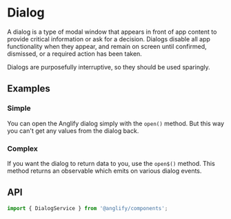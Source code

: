 # Dialog

<app-references
issues="https://github.com/valentingavran/anglify/labels/component%3A%20Dialog"
material-design="https://material.io/components/dialogs"
bundle-size="https://bundlephobia.com/package/@anglify/components@latest"
w3c="https://www.w3.org/WAI/ARIA/apg/patterns/dialogmodal/"/>

A dialog is a type of modal window that appears in front of app content to provide critical information or ask for a decision. Dialogs
disable all app functionality when they appear, and remain on screen until confirmed, dismissed, or a required action has been taken.

Dialogs are purposefully interruptive, so they should be used sparingly.

## Examples

### Simple

You can open the Anglify dialog simply with the `open()` method. But this way you can't get any values from the dialog back.
<app-code-example component="dialog" example="simple"></app-code-example>

### Complex

If you want the dialog to return data to you, use the `open$()` method. This method returns an observable which emits on various dialog events.
<app-code-example component="dialog" example="complex"></app-code-example>

## API

```typescript
import { DialogService } from '@anglify/components';
```

<app-inputs-table services="DialogService"></app-inputs-table>

<app-styling-table component="dialog"></app-styling-table>
